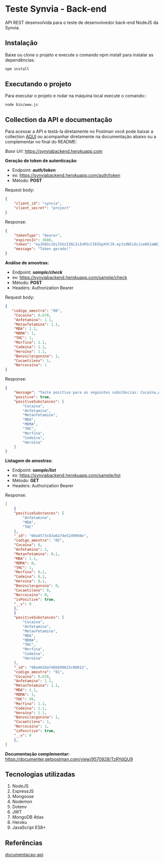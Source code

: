# Teste Synvia - Back-end

API REST desenvolvida para o teste de desenvolvedor back-end NodeJS da Synvia.

## Instalação

Baixe ou clone o projeto e execute o comando npm install para instalar as dependências:

```bash
npm install
```

## Executando o projeto

Para executar o projeto e rodar na máquina local execute o comando::

```node
node bin/www.js
```

## Collection da API e documentação
Para acessar a API e testá-la diretamente no Postman você pode baixar a collection [AQUI](https://www.postman.com/collections/cd3bda3dabf71602a8ee) ou acompanhar diretamente na documentação abaixo ou a complementar no final do README:

*Base Url:* https://synviabackend.herokuapp.com

**Geração de token de autenticação**:

 - Endpoint: ***auth/token***
 - ex: https://synviabackend.herokuapp.com/auth/token
 - Método: **POST**

Request body:

```json
{
    "client_id": "synvia",
    "client_secret": "project"
}
```

Response:
```json
{
    "tokenType": "bearer",
    "expiresIn": 3600,
    "token": "eyJhbGciOiJSUzI1NiIsInR5cCI6IkpXVCJ9.eyJzdWIiOiJzeW52aWEiLCJhbGdvcml0aG0iOiJSUzI1NiIsImlzc3VlciI6InN5bnZpYV9iYWNrZW5kIiwic3ViamVjdCI6IlRva2VuIGF1dGhlbnRpY2F0b3IgZW5kcG9pbnRzIiwiaWF0IjoxNjIxMzg2ODcwLCJleHAiOjE2MjEzOTA0NzB9.TgeP8bGcYLwVsGRoexZCYtB5wMavILGAkPSsQ5K2-69vm-PKDBYhQZoSSzOA29c9JG6e4HdugxF55nbtI1-KSCGx3LQ1AqAN9D5BB3QnIwyoVVDk8hnit8JUZyUyIih9U0WJplBQtSsL1J3cugThbmNdCaoDXUe-SayuwhHKoxs",
    "message": "Token gerado!"
}
```
**Análise de amostras:**

 - Endpoint: ***sample/check***
 - ex: https://synviabackend.herokuapp.com/sample/check
 - Método: **POST**
 - Headers: Authorization Bearer

Request body:
```json
{
   "codigo_amostra": "80",
	"Cocaína": 0.678,
	"Anfetamina": 1.1,
	"Metanfetamina": 1.1,
	"MDA": 1.1,
	"MDMA": 1,
	"THC": 1,
	"Morfina": 1.1,
	"Codeína": 1.1,
	"Heroína": 1.1,
	"Benzoilecgonina": 1,
	"Cocaetileno": 1,
	"Norcocaína": 1
}
```
Response:
```json
{
	"message": "Teste positivo para as seguintes substâncias: Cocaína,Anfetamina,Metanfetamina,MDA,MDMA,THC,Morfina,Codeína,Heroína",
	"positive": true,
	"positiveSubstances": [
		"Cocaína",
		"Anfetamina",
		"Metanfetamina",
		"MDA",
		"MDMA",
		"THC",
		"Morfina",
		"Codeína",
		"Heroína"
	]
}
```
**Listagem de amostras:**

 - Endpoint: ***sample/list***
 - ex: https://synviabackend.herokuapp.com/sample/list
 - Método: **GET**
 - Headers: Authorization Bearer

Response:
```json
[
	{
	"positiveSubstances": [
		"Anfetamina",
		"MDA",
		"THC"
	],
	"_id": "60a4573c83a6a74e52d9994e",
	"codigo_amostra": "05",
	"Cocaína": 0,
	"Anfetamina": 1,
	"Metanfetamina": 0.1,
	"MDA": 1.1,
	"MDMA": 0,
	"THC": 1,
	"Morfina": 0.1,
	"Codeína": 0.1,
	"Heroína": 0.1,
	"Benzoilecgonina": 0,
	"Cocaetileno": 0,
	"Norcocaína": 0,
	"isPositive": true,
	"__v": 0
	},
	{
	"positiveSubstances": [
		"Cocaína",
		"Anfetamina",
		"Metanfetamina",
		"MDA",
		"MDMA",
		"THC",
		"Morfina",
		"Codeína",
		"Heroína"
	],
	"_id": "60a463daf46bb90015c00012",
	"codigo_amostra": "01",
	"Cocaína": 0.678,
	"Anfetamina": 1.1,
	"Metanfetamina": 1.1,
	"MDA": 1.1,
	"MDMA": 1,
	"THC": 99,
	"Morfina": 1.1,
	"Codeína": 1.1,
	"Heroína": 1.1,
	"Benzoilecgonina": 1,
	"Cocaetileno": 1,
	"Norcocaína": 1,
	"isPositive": true,
	"__v": 0
	},
]
```

**Documentação complementar:**
https://documenter.getpostman.com/view/9570928/TzRYdQU9

## Tecnologias utilizadas

 1. NodeJS 
 2. ExpressJS
 3. Mongoose
 4. Nodemon
 5. Dotenv
 6. JWT
 7. MongoDB Atlas
 8. Heroku
 9. JavaScript ES8+

## Referências
[documentacao-api](https://github.com/eGestor/documentacao-api)